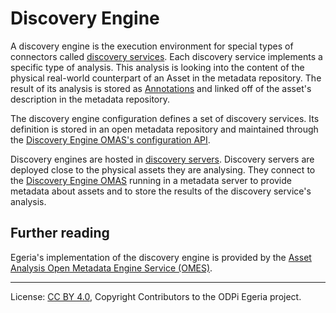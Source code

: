 <!-- SPDX-License-Identifier: CC-BY-4.0 -->
<!-- Copyright Contributors to the ODPi Egeria project. -->

# Discovery Engine

A discovery engine is the execution environment for special types of connectors called
[discovery services](open-discovery-service.md).
Each discovery service implements a specific type of analysis.  This analysis is looking
into the content of the physical real-world counterpart of an Asset in the metadata repository.
The result of its analysis is stored as [Annotations](discovery-analysis-report.md)
and linked off of the asset's description in the metadata repository.

The discovery engine configuration defines a set of discovery services.  Its definition is stored in
an open metadata repository and maintained through the
[Discovery Engine OMAS's configuration API](/egeria-docs/services/omas/discovery-engine/overview).

Discovery engines are hosted in [discovery servers](engine-host.md).
Discovery servers are deployed close to the physical assets they are analysing.
They connect to the [Discovery Engine OMAS](/egeria-docs/services/omas/discovery-engine/overview)
running in a metadata server
to provide metadata about assets and to
store the results of the discovery service's analysis.

## Further reading

Egeria's implementation of the discovery engine is provided by the
[Asset Analysis Open Metadata Engine Service (OMES)](/egeria-docs/services/omes//asset-analysis/overview).



----
License: [CC BY 4.0](https://creativecommons.org/licenses/by/4.0/),
Copyright Contributors to the ODPi Egeria project.